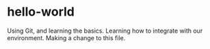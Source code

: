 # hello-world
Using Git, and learning the basics.
Learning how to integrate with our environment.
Making a change to this file.
